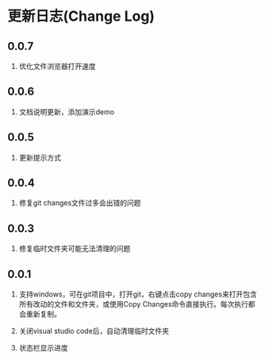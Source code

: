 # 更新日志(Change Log)

## 0.0.7

1. 优化文件浏览器打开速度

## 0.0.6

1. 文档说明更新，添加演示demo

## 0.0.5

1. 更新提示方式

## 0.0.4

1. 修复git changes文件过多会出错的问题

## 0.0.3

1. 修复临时文件夹可能无法清理的问题

## 0.0.1

1. 支持windows，可在git项目中，打开git，右键点击copy changes来打开包含所有改动的文件和文件夹，或使用Copy Changes命令直接执行。每次执行都会重新复制。

2. 关闭visual studio code后，自动清理临时文件夹

3. 状态栏显示进度
